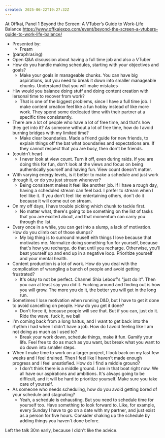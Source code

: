 ```yaml
---
created: 2025-06-22T19:27:32Z
---
```


At Offkai, Panel 1
Beyond the Screen: A VTuber’s Guide to Work-Life Balance
https://www.offkaiexpo.com/event/beyond-the-screen-a-vtubers-guide-to-work-life-balance/

- Presented by:
	- Fream
- (paraphrasing)
- Open Q&A discussion about having a full time job and also a VTuber
- How do you handle making schedules, starting with your objectives and goals?
	- Make your goals in manageable chunks. You can have big aspirations, but you need to break it down into smaller manageable chunks. Understand that you will make mistakes
- Hiw would you balance doing stuff and doing content creation with lersonal time to recover from work?
	- That is one of the biggest problems, since I have a full time job. I make content creation feel like a fun hobby instead of like more work. They spend some dedicated time with their partner at a specific time consistently.
- There are a lot of people who have a lot of free time, and that's how they get into it? As someone without a lot of free time, how do I avoid burning bridges with my limited time?
	- Make clear boundaries. Made a friend guide for new friends, to explain things off the bat what boundaries and expectations are. If they cannot respect that you are busy, then don't be friends.
- (couldn't hear)
	- I never look at view count. Turn it off, even during raids. If you are doing this for fun, don't look at the views and focus on being authentically yourself and having fun. View count doesn't matter.
- With varying energy levels, is it better to make a schedule and just work through it, or do you just stream whenever?
	- Being consistent makes it feel like another job. If I have a rough day, having a scheduled stream can feel bad. I prefer to stream when I feel like it. If you don't feel like entertaining others, don't do it because it will come out on stream.
- On my off days, I have trouble picking which chunk to tackle first.
	- No matter what, there's going to be something on the list of tasks that you are excited about, and that momentum can carry you through the list.
- Every once in a while, you can get into a slump, a lack of motivation. How do you climb out of those slumps?
	- My big thing is to surround muself eith things I love because that motivates me. Normalize doing something fun for yourself, because that's how you recharge. do that until you recharge. Otherwise, you'll beat yourself up and end up in a negative loop. Prioritize yourself and your mental health.
- Content production is a lot of work. How do you deal with the complication of wrangling a bunch of people and avoid getting frustrated?
	- It's okay to not be perfect. Channel Shia Lebouf's "just do it". Then you can at least say you did it. Fucking around and finding out is how you will grow. The more you do it, the better you will get in the long run.
- Sometimes I lose motivation when running D&D, but I have to get it done to avoid cancelling on people. How do you get it done?
	- Don't force it, because people will see that. But if you can, just do it. Ride the wave. fuck it, we ball
- I'm coming back from a long haitus, and I want to get back into the rhythm i had when I didn't have a job. How do I avoid feeling like I am not doing as much as I used to?
	- Break your work down, schedule things, make it fun. Gamify your life. Feel free to do as much as you want, but break what you want to do down into smaller steps.
- When I make time to work on a larger project, I look back on my last few weeks and I feel drained. Then I feel like I haven't made enough progress and I feel unsatisfied. How do I find a middle ground?
	- I don't think there is a middle ground. I am in that boat right now. We all have our aspirations and ambitions. It's always going to be difficult, and it will be hard to prioritize yourself. Make sure you take care of yourself.
- As someone who needs scheduling, how do you avoid getting bored of your schedule and stagnating?
	- Yeah, a schedule is exhausting. But you need to schedule time for yourself too. Have something to look forward to. Like, for example, every Sunday I have to go on a date with my partner, and just exist as a person for five hours. Consider shaking up the schedule by adding things you haven't done before.

Left the talk 30m early, because I didn't like the advice.
